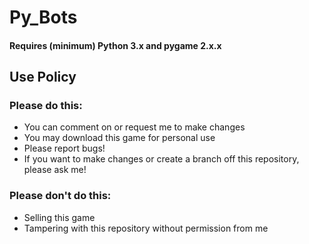 # Py_Bots

#### Requires (minimum) Python 3.x and pygame 2.x.x

## Use Policy

### Please do this:
* You can comment on or request me to make changes
* You may download this game for personal use
* Please report bugs!
* If you want to make changes or create a branch off this repository, please ask me!

### Please don't do this:
* Selling this game
* Tampering with this repository without permission from me
